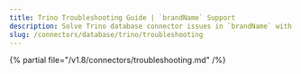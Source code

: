 ```yaml
---
title: Trino Troubleshooting Guide | `brandName` Support
description: Solve Trino database connector issues in `brandName` with expert troubleshooting guides, error fixes, and step-by-step solutions for seamless data integration.
slug: /connectors/database/trino/troubleshooting
---
```


{% partial file="/v1.8/connectors/troubleshooting.md" /%}
